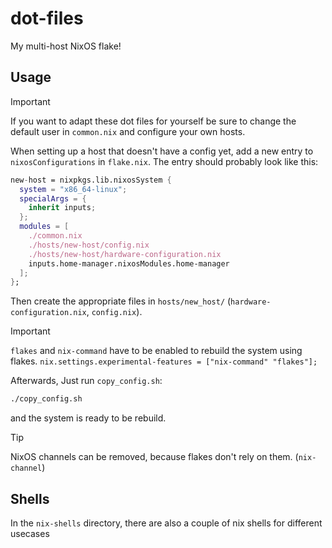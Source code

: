# dot-files

My multi-host NixOS flake!

## Usage

> [!IMPORTANT]
> If you want to adapt these dot files for yourself be sure to change the default user in `common.nix` and configure your own hosts.

When setting up a host that doesn't have a config yet, add a new entry to `nixosConfigurations` in `flake.nix`.
The entry should probably look like this:
```nix
new-host = nixpkgs.lib.nixosSystem {
  system = "x86_64-linux";
  specialArgs = {
    inherit inputs;
  };
  modules = [
    ./common.nix
    ./hosts/new-host/config.nix
    ./hosts/new-host/hardware-configuration.nix
    inputs.home-manager.nixosModules.home-manager
  ];
};
```
Then create the appropriate files in `hosts/new_host/` (`hardware-configuration.nix`, `config.nix`).
> [!IMPORTANT]
> `flakes` and `nix-command` have to be enabled to rebuild the system using flakes.
> `nix.settings.experimental-features = ["nix-command" "flakes"];`

Afterwards, Just run `copy_config.sh`:
```bash
./copy_config.sh
```
and the system is ready to be rebuild.

> [!TIP]
> NixOS channels can be removed, because flakes don't rely on them. (`nix-channel`)

## Shells

In the `nix-shells` directory, there are also a couple of nix shells for different usecases
